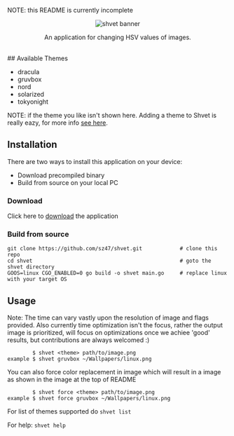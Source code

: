 NOTE: this README is currently incomplete

<p align="center">
  <img src="https://github.com/sz47/shvet/blob/main/assets/name.svg" align="center" alt="shvet banner"> 
</p>

<p align="center">
  An application for changing HSV values of images.
</p>
<br />
## Available Themes

+ dracula
+ gruvbox
+ nord
+ solarized
+ tokyonight 

NOTE: if the theme you like isn't shown here. Adding a theme to Shvet is really eazy, for more info [see here](https://example.com).

## Installation

There are two ways to install this application on your device:
+ Download precompiled binary
+ Build from source on your local PC

### Download

Click here to [download](https://example.com) the application

### Build from source

```
git clone https://github.com/sz47/shvet.git            # clone this repo
cd shvet                                               # goto the shvet directory
GOOS=linux CGO_ENABLED=0 go build -o shvet main.go     # replace linux with your target OS
```

## Usage

Note: The time can vary vastly upon the resolution of image and flags provided. Also currently time optimization isn't the focus, rather the output image is prioritized, will focus on optimizations once we achiee 'good' results, but contributions are always welcomed :)

```
        $ shvet <theme> path/to/image.png
example $ shvet gruvbox ~/Wallpapers/linux.png
```

You can also force color replacement in image which will result in a image as shown in the image at the top of README
```
        $ shvet force <theme> path/to/image.png
example $ shvet force gruvbox ~/Wallpapers/linux.png
```

For list of themes supported do `shvet list`

For help: `shvet help`
